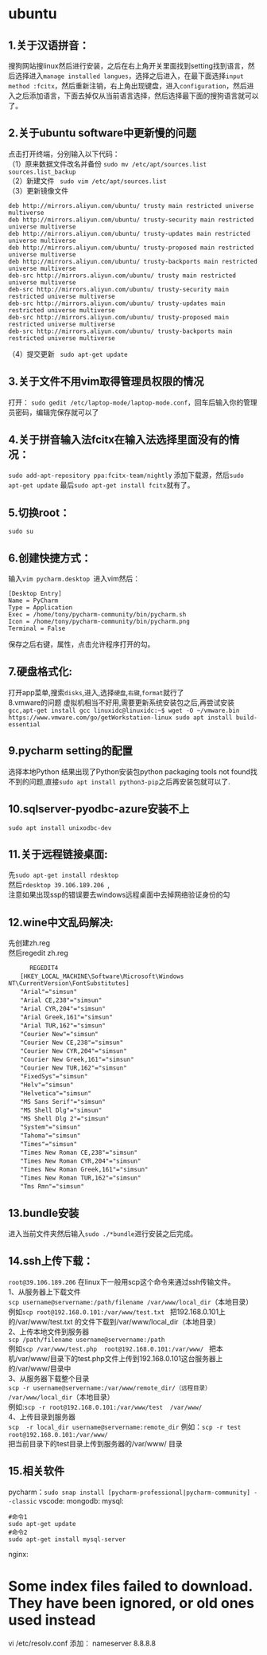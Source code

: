# ubuntu
## 1.关于汉语拼音：
搜狗网站搜linux然后进行安装，之后在右上角开关里面找到setting找到语言，然后选择进入`manage installed langues`，选择之后进入，在最下面选择`input method :fcitx`，然后重新注销，右上角出现键盘，进入`configuration`，然后进入之后添加语言，下面去掉仅从当前语言选择，然后选择最下面的搜狗语言就可以了。  
## 2.关于ubuntu software中更新慢的问题
点击打开终端，分别输入以下代码：  
      （1）原来数据文件改名并备份 
      `sudo mv /etc/apt/sources.list sources.list_backup`  
      （2）新建文件 
     ` sudo vim /etc/apt/sources.list`  
      （3）更新镜像文件
```
deb http://mirrors.aliyun.com/ubuntu/ trusty main restricted universe multiverse
deb http://mirrors.aliyun.com/ubuntu/ trusty-security main restricted universe multiverse
deb http://mirrors.aliyun.com/ubuntu/ trusty-updates main restricted universe multiverse
deb http://mirrors.aliyun.com/ubuntu/ trusty-proposed main restricted universe multiverse
deb http://mirrors.aliyun.com/ubuntu/ trusty-backports main restricted universe multiverse
deb-src http://mirrors.aliyun.com/ubuntu/ trusty main restricted universe multiverse
deb-src http://mirrors.aliyun.com/ubuntu/ trusty-security main restricted universe multiverse
deb-src http://mirrors.aliyun.com/ubuntu/ trusty-updates main restricted universe multiverse
deb-src http://mirrors.aliyun.com/ubuntu/ trusty-proposed main restricted universe multiverse
deb-src http://mirrors.aliyun.com/ubuntu/ trusty-backports main restricted universe multiverse
```
（4）提交更新
     ` sudo apt-get update`  
## 3.关于文件不用vim取得管理员权限的情况
打开： `sudo gedit /etc/laptop-mode/laptop-mode.conf`，回车后输入你的管理员密码，编辑完保存就可以了    
## 4.关于拼音输入法fcitx在输入法选择里面没有的情况：
`sudo add-apt-repository ppa:fcitx-team/nightly` 添加下载源，然后`sudo apt-get update`
最后`sudo apt-get install fcitx`就有了。  
## 5.切换root：
`sudo su`
## 6.创建快捷方式：
输入`vim pycharm.desktop `进入vim然后：
```
[Desktop Entry]
Name = PyCharm
Type = Application
Exec = /home/tony/pycharm-community/bin/pycharm.sh
Icon = /home/tony/pycharm-community/bin/pycharm.png
Terminal = False
```
保存之后右键，属性，点击允许程序打开的勾。  
## 7.硬盘格式化:
打开app菜单,搜索`disks`,进入,选择`硬盘`,`右键`,`format`就行了  
8.vmware的问题
虚拟机相当不好用,需要更新系统安装包之后,再尝试安装`gcc,apt-get install gcc
      linuxidc@linuxidc:~$ wget -O ~/vmware.bin https://www.vmware.com/go/getWorkstation-linux
      sudo apt install build-essential`
## 9.pycharm setting的配置
选择本地Python 结果出现了Python安装包python packaging tools not found找不到的问题,直接`sudo apt install python3-pip`之后再安装包就可以了.
## 10.sqlserver-pyodbc-azure安装不上
`sudo apt install unixodbc-dev`
## 11.关于远程链接桌面:
先`sudo apt-get install rdesktop`   
然后`rdesktop 39.106.189.206 `,  
注意如果出现ssp的错误要去windows远程桌面中去掉网络验证身份的勾
## 12.wine中文乱码解决:
先创建zh.reg   
然后regedit zh.reg
```
      REGEDIT4
　　[HKEY_LOCAL_MACHINE\Software\Microsoft\Windows NT\CurrentVersion\FontSubstitutes]
　　"Arial"="simsun"
　　"Arial CE,238"="simsun"
　　"Arial CYR,204"="simsun"
　　"Arial Greek,161"="simsun"
　　"Arial TUR,162"="simsun"
　　"Courier New"="simsun"
　　"Courier New CE,238"="simsun"
　　"Courier New CYR,204"="simsun"
　　"Courier New Greek,161"="simsun"
　　"Courier New TUR,162"="simsun"
　　"FixedSys"="simsun"
　　"Helv"="simsun"
　　"Helvetica"="simsun"
　　"MS Sans Serif"="simsun"
　　"MS Shell Dlg"="simsun"
　　"MS Shell Dlg 2"="simsun"
　　"System"="simsun"
　　"Tahoma"="simsun"
　　"Times"="simsun"
　　"Times New Roman CE,238"="simsun"
　　"Times New Roman CYR,204"="simsun"
　　"Times New Roman Greek,161"="simsun"
　　"Times New Roman TUR,162"="simsun"
　　"Tms Rmn"="simsun"
```
## 13.bundle安装
进入当前文件夹然后输入`sudo ./*bundle`进行安装之后完成。
## 14.ssh上传下载：
`root@39.106.189.206`
在linux下一般用scp这个命令来通过ssh传输文件。   
1、从服务器上下载文件  
`scp username@servername:/path/filename /var/www/local_dir`（本地目录）
 例如`scp root@192.168.0.101:/var/www/test.txt ` 把192.168.0.101上的/var/www/test.txt 的文件下载到/var/www/local_dir（本地目录）  
2、上传本地文件到服务器  
`scp /path/filename username@servername:/path   `  
例如`scp /var/www/test.php  root@192.168.0.101:/var/www/ ` 把本机/var/www/目录下的test.php文件上传到192.168.0.101这台服务器上的/var/www/目录中  
 3、从服务器下载整个目录  
`scp -r username@servername:/var/www/remote_dir/（远程目录） /var/www/local_dir`（本地目录）  
例如:`scp -r root@192.168.0.101:/var/www/test  /var/www/  `  
4、上传目录到服务器  
`scp  -r local_dir username@servername:remote_dir`
例如：`scp -r test  root@192.168.0.101:/var/www/`    
 把当前目录下的test目录上传到服务器的/var/www/ 目录
## 15.相关软件
pycharm：`sudo snap install [pycharm-professional|pycharm-community] --classic`
vscode:
mongodb:
mysql:
```
#命令1
sudo apt-get update
#命令2
sudo apt-get install mysql-server
```
nginx:

# Some index files failed to download. They have been ignored, or old ones used instead
vi /etc/resolv.conf
添加： nameserver 8.8.8.8 